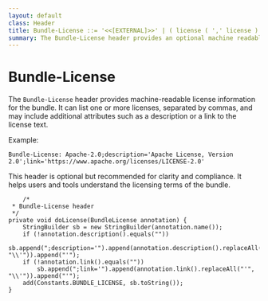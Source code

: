 ```yaml
---
layout: default
class: Header
title: Bundle-License ::= '<<[EXTERNAL]>>' | ( license ( ',' license ) * )
summary: The Bundle-License header provides an optional machine readable form of license information. 
---
```


# Bundle-License

The `Bundle-License` header provides machine-readable license information for the bundle. It can list one or more licenses, separated by commas, and may include additional attributes such as a description or a link to the license text.

Example:

```
Bundle-License: Apache-2.0;description='Apache License, Version 2.0';link='https://www.apache.org/licenses/LICENSE-2.0'
```

This header is optional but recommended for clarity and compliance. It helps users and tools understand the licensing terms of the bundle.

		/*
	 * Bundle-License header
	 */
	private void doLicense(BundleLicense annotation) {
		StringBuilder sb = new StringBuilder(annotation.name());
		if (!annotation.description().equals(""))
			sb.append(";description='").append(annotation.description().replaceAll("'", "\\'")).append("'");
		if (!annotation.link().equals(""))
			sb.append(";link='").append(annotation.link().replaceAll("'", "\\'")).append("'");
		add(Constants.BUNDLE_LICENSE, sb.toString());
	}


